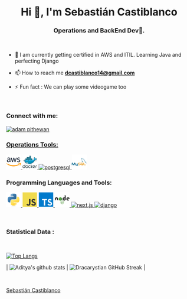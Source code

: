 <h1 align="center">Hi 👋, I'm Sebastián Castiblanco</h1>
<h3 align="center">Operations and BackEnd Dev🌟.</h3>

<br>

- 🌱 I am currently getting certified in AWS and ITIL. Learning Java and perfecting Django

- 📫 How to reach me **dcastiblanco14@gmail.com**

- ⚡ Fun fact : We can play some videogame too

<br>

<h3 align="left">Connect with me:</h3>
<p align="left">
  <a href="https://www.linkedin.com/in/davidsebastiancastiblanco/" target="blank"><img align="center"
      src="https://raw.githubusercontent.com/rahuldkjain/github-profile-readme-generator/master/src/images/icons/Social/linked-in-alt.svg"
      alt="adam pithewan" height="30" width="40" /></a>
  <a href="https://instagram.com/_._.adam._" target="blank"><img align="center"
  
</p>

<br>

<h3 align="left">Operations Tools:</h3>
<p align="left">
  <a href="https://aws.amazon.com/" target="_blank" rel="noreferrer"> 
    <img src="https://raw.githubusercontent.com/devicons/devicon/master/icons/amazonwebservices/amazonwebservices-original-wordmark.svg" alt="aws" width="40" height="40" /> 
  </a>
  <a href="https://www.docker.com/" target="_blank" rel="noreferrer"> 
    <img src="https://raw.githubusercontent.com/devicons/devicon/master/icons/docker/docker-original-wordmark.svg" alt="docker" width="40" height="40" /> 
  </a>
  <a href="https://www.postgresql.org/" target="_blank" rel="noreferrer">
    <img src="https://cdn.worldvectorlogo.com/logos/postgresql.svg" alt="postgresql" width="40" height="40" /> 
  </a>
  <a href="https://www.mysql.com/" target="_blank" rel="noreferrer"> 
    <img src="https://raw.githubusercontent.com/devicons/devicon/master/icons/mysql/mysql-original-wordmark.svg" alt="mysql" width="40" height="40" /> 
  </a>
</p>

<h3 align="left">Programming Languages and Tools:</h3>
<p align="left">
  <a href="https://www.python.org" target="_blank" rel="noreferrer"> 
    <img src="https://raw.githubusercontent.com/devicons/devicon/master/icons/python/python-original.svg" alt="python" width="40" height="40" /> 
  </a>
  <a href="https://developer.mozilla.org/en-US/docs/Web/JavaScript" target="_blank" rel="noreferrer"> 
    <img src="https://raw.githubusercontent.com/devicons/devicon/master/icons/javascript/javascript-original.svg" alt="javascript" width="40" height="40" /> 
  </a>
  <a href="https://www.typescriptlang.org/" target="_blank" rel="noreferrer"> 
    <img src="https://raw.githubusercontent.com/devicons/devicon/master/icons/typescript/typescript-original.svg" alt="typescript" width="40" height="40" /> 
  </a>
  <a href="https://nodejs.org" target="_blank" rel="noreferrer"> 
    <img src="https://raw.githubusercontent.com/devicons/devicon/master/icons/nodejs/nodejs-original-wordmark.svg" alt="nodejs" width="40" height="40" /> 
  </a>
  <a href="https://nextjs.org/" target="_blank" rel="noreferrer"> 
    <img src="https://cdn.worldvectorlogo.com/logos/nextjs-2.svg" alt="next.js" width="40" height="40" /> 
  </a>
  <a href="https://www.djangoproject.com/" target="_blank" rel="noreferrer"> 
    <img src="https://cdn.worldvectorlogo.com/logos/django-community.svg" alt="django" width="40" height="40" /> 
  </a>
</p>


<br>

<h3>Statistical Data : </h3>

  <br>
  
[![Top Langs](https://github-readme-stats.vercel.app/api/top-langs/?username=Dracarystian&layout=compact)](https://github.com/Dracarystian/github-readme-stats)

| ![Aditya's github stats](https://github-readme-stats.vercel.app/api?username=Dracarystian&show_icons=true&theme=tokyonight) | ![Dracarystian GitHub Streak](https://github-readme-streak-stats.herokuapp.com/?user=Dracarystian&theme=tokyonight) |


<br>

[Sebastián Castiblanco](https://github.com/Dracarystian)
